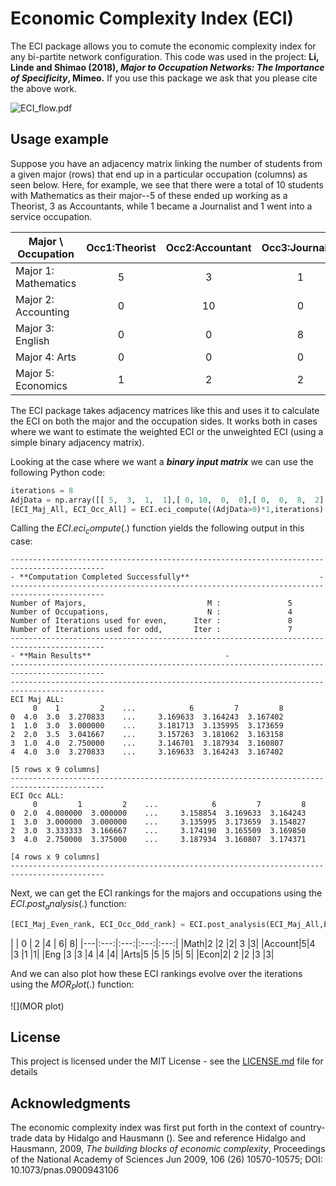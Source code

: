 # Economic Complexity Index (ECI)
The ECI package allows you to comute the economic complexity index for any bi-partite network configuration.  This code was used in the project: **Li, Linde and Shimao (2018), *Major to Occupation Networks: The Importance of Specificity*, Mimeo.**  If you use this package we ask that you please cite the above work. 

![ECI_flow.pdf](ECI_flow.png)

## Usage example

Suppose you have an adjacency matrix linking the number of students from a given major (rows) that end up in a particular occupation (columns) as seen below.  Here, for example, we see that there were a total of 10 students with Mathematics as their major--5 of these ended up working as a Theorist, 3 as Accountants, while 1 became a Journalist and 1 went into a service occupation. 

|Major \ Occupation| Occ1:Theorist| Occ2:Accountant| Occ3:Journalist| Occ4:Service |
|--------------------|:----------:|:--------------:|:--------------:|:------------:|
|Major 1: Mathematics|     5      |        3       |         1      |      1       |
|Major 2: Accounting |     0      |        10      |         0      |      0       |   
|Major 3: English    |     0      |        0       |         8      |      2       |   
|Major 4: Arts       |     0      |        0       |         0      |      10      |
|Major 5: Economics  |     1      |        2       |         2      |      5       | 

The ECI package takes adjacency matrices like this and uses it to calculate the ECI on both the major and the occupation sides. It works both in cases where we want to estimate the weighted ECI or the unweighted ECI (using a simple binary adjacency matrix).  

Looking at the case where we want a ***binary input matrix*** we can use the following Python code:

```python
iterations = 8
AdjData = np.array([[ 5,  3,  1,  1],[ 0, 10,  0,  0],[ 0,  0,  8,  2],[ 0,  0,  0, 10],[ 1,  2,  2,  5]],dtype='f')
[ECI_Maj_All, ECI_Occ_All] = ECI.eci_compute((AdjData>0)*1,iterations)
```
Calling the $ECI.eci_compute(.)$ function yields the following output in this case: 

```
-------------------------------------------------------------------------------------------
- **Computation Completed Successfully**                             -
-------------------------------------------------------------------------------------------
Number of Majors,                           M :               5
Number of Occupations,                      N :               4
Number of Iterations used for even,      Iter :               8
Number of Iterations used for odd,       Iter :               7
-------------------------------------------------------------------------------------------
- **Main Results**                              -
-------------------------------------------------------------------------------------------
-------------------------------------------------------------------------------------------
ECI Maj ALL: 
     0    1         2    ...            6         7         8
0  4.0  3.0  3.270833    ...     3.169633  3.164243  3.167402
1  1.0  3.0  3.000000    ...     3.181713  3.135995  3.173659
2  2.0  3.5  3.041667    ...     3.157263  3.181062  3.163158
3  1.0  4.0  2.750000    ...     3.146701  3.187934  3.160807
4  4.0  3.0  3.270833    ...     3.169633  3.164243  3.167402

[5 rows x 9 columns]
-------------------------------------------------------------------------------------------
ECI Occ ALL: 
     0         1         2    ...            6         7         8
0  2.0  4.000000  3.000000    ...     3.158854  3.169633  3.164243
1  3.0  3.000000  3.000000    ...     3.135995  3.173659  3.154827
2  3.0  3.333333  3.166667    ...     3.174190  3.165509  3.169850
3  4.0  2.750000  3.375000    ...     3.187934  3.160807  3.174371

[4 rows x 9 columns]
-------------------------------------------------------------------------------------------
```

Next, we can get the ECI rankings for the majors and occupations using the $ECI.post_analysis(.)$ function:

```Python
[ECI_Maj_Even_rank, ECI_Occ_Odd_rank] = ECI.post_analysis(ECI_Maj_All,ECI_Occ_All,['Math','Account','Eng','Arts','Econ'],['Theorist','Accountant','Journalist','Service'])
```
|	| 0  | 2   |4	  | 6|	8|
|---|:---:|:---:|:---:|:---:|
|Math|2	|2	|2|	3	|3|
|Account|5|4	|3	|1	|1|
|Eng	|3	|3	|4	|4	|4|
|Arts|5	|5	|5	|5|	5|
|Econ|2|	2	|2	|3	|3|


And we can also plot how these ECI rankings evolve over the iterations using the $MOR_Plot(.)$ function:

![](MOR plot)


## License

This project is licensed under the MIT License - see the [LICENSE.md](LICENSE.md) file for details

## Acknowledgments
The economic complexity index was first put forth in the context of country-trade data by Hidalgo and Hausmann (). See and reference 
Hidalgo and Hausmann, 2009, *The building blocks of economic complexity*, Proceedings of the National Academy of Sciences Jun 2009, 106 (26) 10570-10575; DOI: 10.1073/pnas.0900943106

